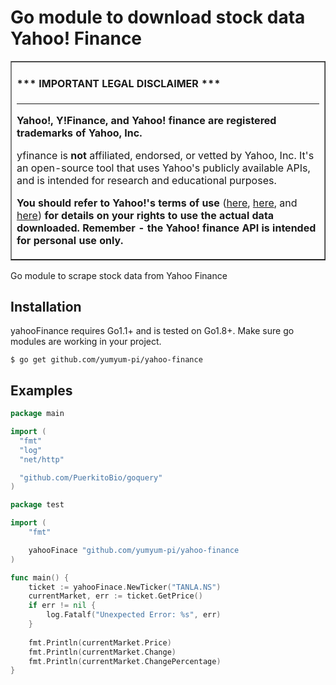 # Go module to download stock data Yahoo! Finance

<table border=1 cellpadding=10><tr><td>

#### \*\*\* IMPORTANT LEGAL DISCLAIMER \*\*\*

---

**Yahoo!, Y!Finance, and Yahoo! finance are registered trademarks of
Yahoo, Inc.**

yfinance is **not** affiliated, endorsed, or vetted by Yahoo, Inc. It's
an open-source tool that uses Yahoo's publicly available APIs, and is
intended for research and educational purposes.

**You should refer to Yahoo!'s terms of use**
([here](https://policies.yahoo.com/us/en/yahoo/terms/product-atos/apiforydn/index.htm),
[here](https://legal.yahoo.com/us/en/yahoo/terms/otos/index.html), and
[here](https://policies.yahoo.com/us/en/yahoo/terms/index.htm)) **for
details on your rights to use the actual data downloaded. Remember - the
Yahoo! finance API is intended for personal use only.**

</td></tr></table>


Go module to scrape stock data from Yahoo Finance

## Installation
yahooFinance requires Go1.1+ and is tested on Go1.8+.
Make sure go modules are working in your project.

    $ go get github.com/yumyum-pi/yahoo-finance
    
## Examples
```Go
package main

import (
  "fmt"
  "log"
  "net/http"

  "github.com/PuerkitoBio/goquery"
)

package test

import (
	"fmt"

	yahooFinace "github.com/yumyum-pi/yahoo-finance
)

func main() {
	ticket := yahooFinace.NewTicker("TANLA.NS")
	currentMarket, err := ticket.GetPrice()
	if err != nil {
		log.Fatalf("Unexpected Error: %s", err)
	}
	
  	fmt.Println(currentMarket.Price)
  	fmt.Println(currentMarket.Change)
  	fmt.Println(currentMarket.ChangePercentage)
}

```
